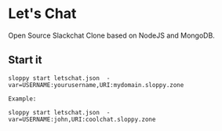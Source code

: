# Let's Chat

Open Source Slackchat Clone based on NodeJS and MongoDB.

## Start it

```
sloppy start letschat.json  -var=USERNAME:yourusername,URI:mydomain.sloppy.zone
   
Example:
   
sloppy start letschat.json  -var=USERNAME:john,URI:coolchat.sloppy.zone
```
